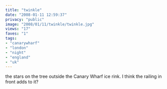 ```yaml
---
title: "twinkle"
date: "2008-01-11 12:59:37"
privacy: "public"
image: "2008/01/11/twinkle/twinkle.jpg"
views: "17"
faves: "1"
tags:
- "canarywharf"
- "london"
- "night"
- "england"
- "uk"
---
```

the stars on the tree outside the Canary Wharf ice rink. I think the railing in front adds to it?

